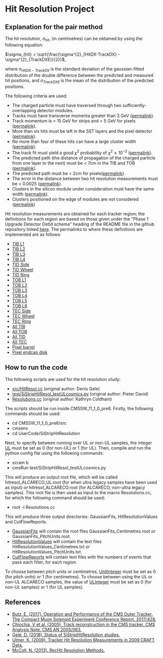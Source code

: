 # Hit Resolution Project #

## Explanation for the pair method ## 
The hit resolution, $`\sigma_{hit}`$, (in centimetres) can be obtained by using the following equation:

$`\sigma_{hit} = \sqrt{\frac{\sigma^{2}_{HitDX-TrackDX} - \sigma^{2}_{TrackDXE}}{2}}`$,

where $`\sigma_{HitDX-TrackDX}`$ is the standard deviation of the gaussian-fitted distribution of the double difference between the predicted and measured hit positions, and $`\sigma_{TrackDXE}`$ is the mean of the distribution of the predicted positions. 

The following criteria are used:

* The charged particle must have traversed through two sufficiently-overlapping detector modules. 
* Tracks must have transverse momenta greater than 3 GeV ([permalink](https://gitlab.cern.ch/coldham/hitresolutionproject/-/blob/master/src/HitResol.cc#L324)).
* Track momentum is > 15 GeV for strips and > 5 GeV for pixels ([permalink](https://gitlab.cern.ch/coldham/hitresolutionproject/-/blob/master/Resolutions.cc#L243)).
* More than six hits must be left in the SST layers and the pixel detector ([permalink](https://gitlab.cern.ch/coldham/hitresolutionproject/-/blob/master/Resolutions.cc#L252)). 
* No more than four of these hits can have a large cluster width ([permalink](https://gitlab.cern.ch/coldham/hitresolutionproject/-/blob/master/Resolutions.cc#L254)).
* The track fit must yield a good $`\chi^{2}`$ probability of $`\chi^{2} \geqslant 10^{-2}`$ ([permalink](https://gitlab.cern.ch/coldham/hitresolutionproject/-/blob/master/Resolutions.cc#L251)).
* The predicted path (the distance of propagation of the charged particle from one layer to the next) must be < 7cm in the TIB and TOB ([permalink](https://gitlab.cern.ch/coldham/hitresolutionproject/-/blob/master/Resolutions.cc#L238)).
* The predicted path must be < 2cm for pixels([permalink](https://gitlab.cern.ch/coldham/hitresolutionproject/-/blob/master/Resolutions.cc#L239)).
* The error in the distance between two hit resolution measurements must be < 0.0025 ([permalink](https://gitlab.cern.ch/coldham/hitresolutionproject/-/blob/master/Resolutions.cc#L235)).
* Clusters in the silicon module under consideration must have the same width ([permalink](https://gitlab.cern.ch/coldham/hitresolutionproject/-/blob/master/Resolutions.cc#L254)).
* Clusters positioned on the edge of modules are not considered ([permalink](https://gitlab.cern.ch/coldham/hitresolutionproject/-/blob/master/src/HitResol.cc#L346))

Hit resolution measurements are obtained for each tracker region; the definitions for each region are based on those given under the "Phase 1 Upgrade Detector DetId schema" heading of the README file in the github repository linked [here](https://github.com/cms-sw/cmssw/blob/master/Geometry/TrackerNumberingBuilder/README.md). The permalinks to where these definitions are implemented are as follows:

* [TIB L1](https://gitlab.cern.ch/coldham/hitresolutionproject/-/blob/master/Resolutions.cc#L100)
* [TIB L2](https://gitlab.cern.ch/coldham/hitresolutionproject/-/blob/master/Resolutions.cc#L104)
* [TIB L3](https://gitlab.cern.ch/coldham/hitresolutionproject/-/blob/master/Resolutions.cc#L108)
* [TIB L4](https://gitlab.cern.ch/coldham/hitresolutionproject/-/blob/master/Resolutions.cc#L112)
* [TID Side](https://gitlab.cern.ch/coldham/hitresolutionproject/-/blob/master/Resolutions.cc#L117)
* [TID Wheel](https://gitlab.cern.ch/coldham/hitresolutionproject/-/blob/master/Resolutions.cc#L122)
* [TID Ring](https://gitlab.cern.ch/coldham/hitresolutionproject/-/blob/master/Resolutions.cc#L126)
* [TOB L1](https://gitlab.cern.ch/coldham/hitresolutionproject/-/blob/master/Resolutions.cc#L131)
* [TOB L2](https://gitlab.cern.ch/coldham/hitresolutionproject/-/blob/master/Resolutions.cc#L135)
* [TOB L3](https://gitlab.cern.ch/coldham/hitresolutionproject/-/blob/master/Resolutions.cc#L139)
* [TOB L4](https://gitlab.cern.ch/coldham/hitresolutionproject/-/blob/master/Resolutions.cc#L143)
* [TOB L5](https://gitlab.cern.ch/coldham/hitresolutionproject/-/blob/master/Resolutions.cc#L147)
* [TOB L6](https://gitlab.cern.ch/coldham/hitresolutionproject/-/blob/master/Resolutions.cc#L151)
* [TEC Side](https://gitlab.cern.ch/coldham/hitresolutionproject/-/blob/master/Resolutions.cc#L156)
* [TEC Wheel](https://gitlab.cern.ch/coldham/hitresolutionproject/-/blob/master/Resolutions.cc#L160)
* [TEC Ring](https://gitlab.cern.ch/coldham/hitresolutionproject/-/blob/master/Resolutions.cc#L163)
* [All TIB](https://gitlab.cern.ch/coldham/hitresolutionproject/-/blob/master/Resolutions.cc#L167)
* [All TOB](https://gitlab.cern.ch/coldham/hitresolutionproject/-/blob/master/Resolutions.cc#L171)
* [All TID](https://gitlab.cern.ch/coldham/hitresolutionproject/-/blob/master/Resolutions.cc#L175)
* [All TEC](https://gitlab.cern.ch/coldham/hitresolutionproject/-/blob/master/Resolutions.cc#L188)
* [Pixel barrel](https://gitlab.cern.ch/coldham/hitresolutionproject/-/blob/master/Resolutions.cc#L204)
* [Pixel endcap disk](https://gitlab.cern.ch/coldham/hitresolutionproject/-/blob/master/Resolutions.cc#L207)

## How to run the code ##
The following scripts are used for the hit resolution study:
* [src/HitResol.cc](https://gitlab.cern.ch/coldham/hitresolutionproject/-/blob/master/src/HitResol.cc) (original author: Denis Gele)
* [test/SiStripHitResol_testULcosmics.py](https://gitlab.cern.ch/coldham/hitresolutionproject/-/blob/master/test/SiStripHitResol_testULcosmics.py) (original author: Pieter David)
* [Resolutions.cc](https://gitlab.cern.ch/coldham/hitresolutionproject/-/blob/master/Resolutions.cc) (original author: Kathryn Coldham)
 
The scripts should be run inside CMSSW_11_1_0_pre6. Firstly, the following commands should be used:

* cd CMSSW_11_1_0_pre6/src
* cmsenv
* cd UserCode/SiStripHitResolution

Next, to specify between running over UL or non-UL samples, the integer [UL](https://gitlab.cern.ch/coldham/hitresolutionproject/-/blob/master/test/SiStripHitResol_testULcosmics.py#L11) must be set as 0 (for non-UL) or 1 (for UL). Then, compile and run the python config file using the following commands:

* scram b
* cmsRun test/SiStripHitResol_testULcosmics.py

This will produce an output root file, which will be called hitresol_ALCARECO_UL.root (for when ultra legacy samples have been used as input) or hitresol_ALCARECO.root (for ALCARECO, non-ultra legacy samples). This root file is then used as input to the macro Resolutions.cc, for which the following command should be used:

* root -l Resolutions.cc

This will produce three output directories: GaussianFits, HitResolutionValues and CutFlowReports. 

* [GaussianFits](https://gitlab.cern.ch/coldham/hitresolutionproject/-/tree/master/CutFlowReports) will contain the root files GaussianFits_Centimetres.root or GaussianFits_PitchUnits.root.
* [HitResolutionValues](https://gitlab.cern.ch/coldham/hitresolutionproject/-/tree/master/HitResolutionValues) will contain the text files HitResolutionValues_Centimetres.txt or HitResolutionValues_PitchUnits.txt. 
* [CutFlowReports](https://gitlab.cern.ch/coldham/hitresolutionproject/-/tree/master/CutFlowReports) will contain text files with the numbers of events that pass each filter, for each region.

To choose between pitch units or centimetres, [UnitInteger](https://gitlab.cern.ch/coldham/hitresolutionproject/-/blob/master/Resolutions.cc#L330) must be set as 0 (for pitch units) or 1 (for centimetres). To choose between using the UL or non-UL ALCARECO samples, the value of [ULInteger](https://gitlab.cern.ch/coldham/hitresolutionproject/-/blob/master/Resolutions.cc#L331) must be set as 0 (for non-UL samples) or 1 (for UL samples). 


## References ##

* [Butz, E. (2017). Operation and Performance of the CMS Outer Tracker. The Compact Muon Solenoid Experiment Conference Report. 2017/428.](https://gitlab.cern.ch/coldham/hitresolutionproject/-/blob/master/Resources/CR2017_428.pdf)
* [Chiochia, V et al. (2005). Track reconstruction in the CMS tracker. CMS Analysis Note. CMS AN 2005/063.](https://gitlab.cern.ch/coldham/hitresolutionproject/-/blob/master/Resources/AN2005_063_v2.pdf)
* [Gelé, D. (2018). Status of SiStripHitResolution studies.](https://gitlab.cern.ch/coldham/hitresolutionproject/-/blob/master/Resources/PresentationTracker_17072018.pdf)
* [Ulmer, K. (2009). Tracker Hit Resolution Measurements in 2009 CRAFT Data.](https://gitlab.cern.ch/coldham/hitresolutionproject/-/blob/master/Resources/HitResLPCPhysics_10_15_09.ppt) 
* [McColl, N. (2013). RecHit Resolution Methods.](https://indico.cern.ch/event/305395/contributions/701396/attachments/580300/798934/nmccoll_3_13_RecHitRes.pdf)
